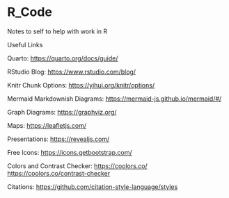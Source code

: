 # R_Code

Notes to self to help with work in R

Useful Links

Quarto: https://quarto.org/docs/guide/

RStudio Blog: https://www.rstudio.com/blog/

Knitr Chunk Options: https://yihui.org/knitr/options/

Mermaid Markdownish Diagrams: https://mermaid-js.github.io/mermaid/#/

Graph Diagrams: https://graphviz.org/

Maps: https://leafletjs.com/

Presentations: 
https://revealjs.com/

Free Icons: 
https://icons.getbootstrap.com/

Colors and Contrast Checker:
https://coolors.co/
https://coolors.co/contrast-checker

Citations: 
https://github.com/citation-style-language/styles
